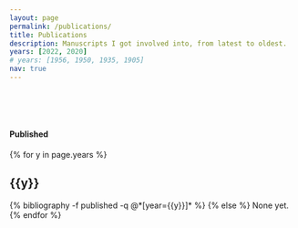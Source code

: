 ```yaml
---
layout: page
permalink: /publications/
title: Publications
description: Manuscripts I got involved into, from latest to oldest.
years: [2022, 2020]
# years: [1956, 1950, 1935, 1905]
nav: true
---
```


<!-- #### **Under review**
<div class="publications">
  <h2 class="year">Pending</h2>
  {% bibliography -f under_review %}
</div> -->

<div style="height:50px"></div>

#### **Published**
<div class="publications">
  {% for y in page.years %}
    <h2 class="year">{{y}}</h2>
    {% bibliography -f published -q @*[year={{y}}]* %}
  {% else %}
    None yet.
  {% endfor %}
</div>
